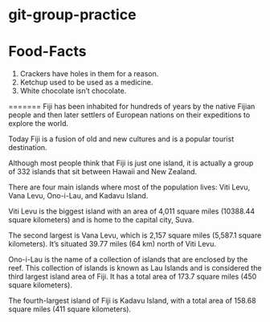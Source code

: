 # git-group-practice

# Food-Facts
1. Crackers have holes in them for a reason.
2. Ketchup used to be used as a medicine.
3. White chocolate isn’t chocolate.

=======
Fiji has been inhabited for hundreds of years by the native Fijian people and then later settlers of European nations on their expeditions to explore the world.

Today Fiji is a fusion of old and new cultures and is a popular tourist destination.

Although most people think that Fiji is just one island, it is actually a group of 332 islands that sit between Hawaii and New Zealand.

There are four main islands where most of the population lives: Viti Levu, Vana Levu, Ono-i-Lau, and Kadavu Island.

Viti Levu is the biggest island with an area of 4,011 square miles (10388.44 square kilometers) and is home to the capital city, Suva.

The second largest is Vana Levu, which is 2,157 square miles (5,587.1 square kilometers). It’s situated 39.77 miles (64 km) north of Viti Levu.

Ono-i-Lau is the name of a collection of islands that are enclosed by the reef. This collection of islands is known as Lau Islands and is considered the third largest island area of Fiji. It has a total area of 173.7 square miles (450 square kilometers).

The fourth-largest island of Fiji is Kadavu Island, with a total area of 158.68 square miles (411 square kilometers).

